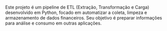 Este projeto é um pipeline de ETL (Extração, Transformação e Carga) desenvolvido em Python, focado em automatizar a coleta, limpeza e armazenamento de dados financeiros.
Seu objetivo é preparar informações para análise e consumo em outras aplicações.
